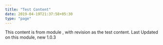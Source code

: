 ```yaml
---
title: "Test Content"
date: 2019-04-19T21:37:58+05:30
type: "page"
---
```


This content is from module , with revision as the test content. Last Updated on this module, new 1.0.3